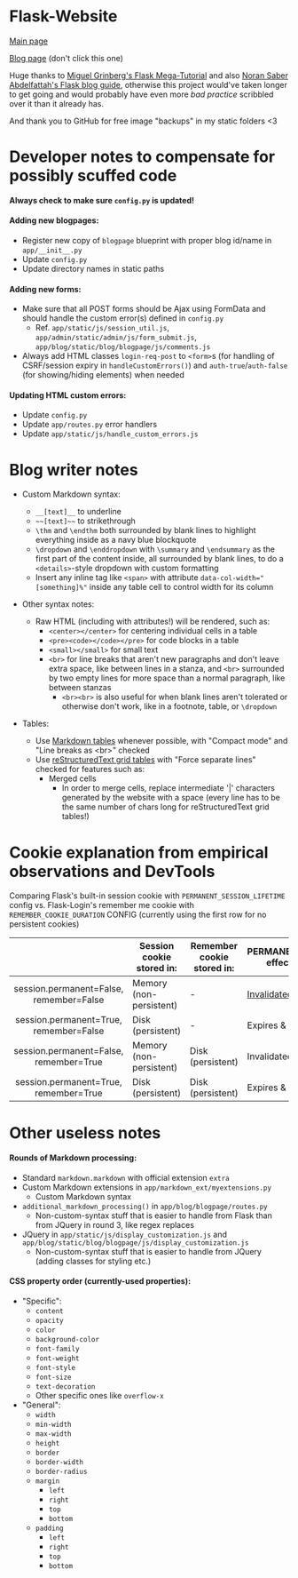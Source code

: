 # Flask-Website

[Main page](https://anonymousrand.xyz)

[Blog page](https://blog.anonymousrand.xyz) (don't click this one)

Huge thanks to [Miguel Grinberg's Flask Mega-Tutorial](https://blog.miguelgrinberg.com/post/the-flask-mega-tutorial-part-i-hello-world) and also [Noran Saber Abdelfattah's Flask blog guide](https://medium.com/@noransaber685/building-a-flask-blog-a-step-by-step-guide-for-beginners-8bffe925cd0e), otherwise this project would've taken longer to get going and would probably have even more *bad practice* scribbled over it than it already has.

And thank you to GitHub for free image "backups" in my static folders <3

# Developer notes to compensate for possibly scuffed code

**Always check to make sure `config.py` is updated!**

#### Adding new blogpages:
- Register new copy of `blogpage` blueprint with proper blog id/name in `app/__init__.py`
- Update `config.py`
- Update directory names in static paths

#### Adding new forms:
- Make sure that all POST forms should be Ajax using FormData and should handle the custom error(s) defined in `config.py`
  - Ref. `app/static/js/session_util.js`, `app/admin/static/admin/js/form_submit.js`, `app/blog/static/blog/blogpage/js/comments.js`
- Always add HTML classes `login-req-post` to `<form>`s (for handling of CSRF/session expiry in `handleCustomErrors()`) and `auth-true`/`auth-false` (for showing/hiding elements) when needed

#### Updating HTML custom errors:
- Update `config.py`
- Update `app/routes.py` error handlers
- Update `app/static/js/handle_custom_errors.js`

# Blog writer notes

- Custom Markdown syntax:
  - `__[text]__` to underline
  - `~~[text]~~` to strikethrough
  - `\thm` and `\endthm` both surrounded by blank lines to highlight everything inside as a navy blue blockquote
  - `\dropdown` and `\enddropdown` with `\summary` and `\endsummary` as the first part of the content inside, all surrounded by blank lines, to do a `<details>`-style dropdown with custom formatting
  - Insert any inline tag like `<span>` with attribute `data-col-width="[something]%"` inside any table cell to control width for its column
  
- Other syntax notes:
  - Raw HTML (including with attributes!) will be rendered, such as:
      - `<center></center>` for centering individual cells in a table
      - `<pre><code></code></pre>` for code blocks in a table
      - `<small></small>` for small text
      - `<br>` for line breaks that aren't new paragraphs and don't leave extra space, like between lines in a stanza, and `<br>` surrounded by two empty lines for more space than a normal paragraph, like between stanzas
        - `<br><br>` is also useful for when blank lines aren't tolerated or otherwise don't work, like in a footnote, table, or `\dropdown`

- Tables:
  - Use [Markdown tables](https://www.tablesgenerator.com/markdown_tables#) whenever possible, with "Compact mode" and "Line breaks as \<br\>" checked
  - Use [reStructuredText grid tables](https://tableconvert.com/restructuredtext-generator) with "Force separate lines" checked for features such as:
    - Merged cells
      - In order to merge cells, replace intermediate '|' characters generated by the website with a space (every line has to be the same number of chars long for reStructuredText grid tables!)

# Cookie explanation from empirical observations and DevTools
Comparing Flask's built-in session cookie with `PERMANENT_SESSION_LIFETIME` config vs. Flask-Login's remember me cookie with `REMEMBER_COOKIE_DURATION` CONFIG (currently using the first row for no persistent cookies)

|  | Session cookie stored in: | Remember cookie stored in: | PERMANENT_SESSION_LIFETIME effect on session cookie | REMEMBER_COOKIE_DURATION effect on remember cookie | User experience when PERMANENT_SESSION_LIFETIME reached | User experience when REMEMBER_COOKIE_DURATION reached |
|:---:|---|---|---|---|:---:|:---:|
| session.permanent=False, remember=False | Memory (non-persistent) | - | [Invalidated by Flask](https://stackoverflow.com/a/55055558) ([docs](https://flask.palletsprojects.com/en/3.0.x/config/#PERMANENT_SESSION_LIFETIME)) | - | Logged out | - |
| session.permanent=True, remember=False | Disk (persistent) | - | Expires & is deleted | - | Logged out | - |
| session.permanent=False, remember=True | Memory (non-persistent) | Disk (persistent) | Invalidated by Flask | Expires & is deleted | Logged out | Logged out if browser closed |
| session.permanent=True, remember=True | Disk (persistent) | Disk (persistent) | Expires & is deleted | Expires & is deleted | Logged out | Logged out if browser closed |

# Other useless notes

#### Rounds of Markdown processing:
  - Standard `markdown.markdown` with official extension `extra`
  - Custom Markdown extensions in `app/markdown_ext/myextensions.py`
    - Custom Markdown syntax
  - `additional_markdown_processing()` in `app/blog/blogpage/routes.py`
    - Non-custom-syntax stuff that is easier to handle from Flask than from JQuery in round 3, like regex replaces
  - JQuery in `app/static/js/display_customization.js` and `app/blog/static/blog/blogpage/js/display_customization.js`
    - Non-custom-syntax stuff that is easier to handle from JQuery (adding classes for styling etc.)

#### CSS property order (currently-used properties):
- "Specific":
  - `content`
  - `opacity`
  - `color`
  - `background-color`
  - `font-family`
  - `font-weight`
  - `font-style`
  - `font-size`
  - `text-decoration`
  - Other specific ones like `overflow-x`
- "General":
  - `width`
  - `min-width`
  - `max-width`
  - `height`
  - `border`
  - `border-width`
  - `border-radius`
  - `margin`
    - `left`
    - `right`
    - `top`
    - `bottom`
  - `padding`
    - `left`
    - `right`
    - `top`
    - `bottom`
